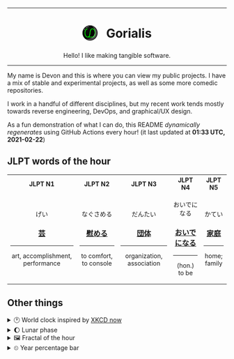 ***

<h1 align="center">
<sub>
    <img src="readme/resources/avatar.png" height="36">
</sub>
&nbsp;
Gorialis
</h1>
<p align="center">
Hello! I like making tangible software.
</p>

***

My name is Devon and this is where you can view my public projects. I have a mix of stable and experimental projects, as well as some more comedic repositories.

I work in a handful of different disciplines, but my recent work tends mostly towards reverse engineering, DevOps, and graphical/UX design.

As a fun demonstration of what I can do, this README *dynamically regenerates* using GitHub Actions every hour! (it last updated at **01:33 UTC, 2021-02-22**)

<h2>JLPT words of the hour</h2>
<table>
    <tr>
        <th>JLPT N1</th>
        <th>JLPT N2</th>
        <th>JLPT N3</th>
        <th>JLPT N4</th>
        <th>JLPT N5</th>
    </tr>
    <tr>
        <td>
            <p align="center">げい</p>
            <h3 align="center"><b><a href="https://jisho.org/search/%E8%8A%B8">芸</a></b></h3>
            <hr>
            <p align="center">art,<wbr> accomplishment,<wbr> performance</p>
        </td>
        <td>
            <p align="center">なぐさめる</p>
            <h3 align="center"><b><a href="https://jisho.org/search/%E6%85%B0%E3%82%81%E3%82%8B">慰める</a></b></h3>
            <hr>
            <p align="center">to comfort,<wbr> to console</p>
        </td>
        <td>
            <p align="center">だんたい</p>
            <h3 align="center"><b><a href="https://jisho.org/search/%E5%9B%A3%E4%BD%93">団体</a></b></h3>
            <hr>
            <p align="center">organization,<wbr> association</p>
        </td>
        <td>
            <p align="center">おいでになる</p>
            <h3 align="center"><b><a href="https://jisho.org/search/%E3%81%8A%E3%81%84%E3%81%A7%E3%81%AB%E3%81%AA%E3%82%8B">おいでになる</a></b></h3>
            <hr>
            <p align="center">(hon.) to be</p>
        </td>
        <td>
            <p align="center">かてい</p>
            <h3 align="center"><b><a href="https://jisho.org/search/%E5%AE%B6%E5%BA%AD">家庭</a></b></h3>
            <hr>
            <p align="center">home;<br> family</p>
        </td>
    </tr>
</table>

<h2>Other things</h2>
<details>
<summary>🕐  World clock inspired by <a href="https://xkcd.com/now">XKCD now</a></summary>

> <img src="generated/now.png" width="512">

</details>
<details>
<summary>🌔 Lunar phase</summary>

The moon is approximately 37.01% through its phase (Waxing Gibbous).

</details>
<details>
<summary>&#x1f5bc; Fractal of the hour</summary>

> <img src="generated/fractal.png" width="512">

</details>
<details>
<summary>&#x23f2; Year percentage bar</summary>
<pre><code>2021 [██▁▁▁▁▁▁▁▁▁▁▁▁▁▁▁▁▁▁] 14.26%</code></pre>
</details>
